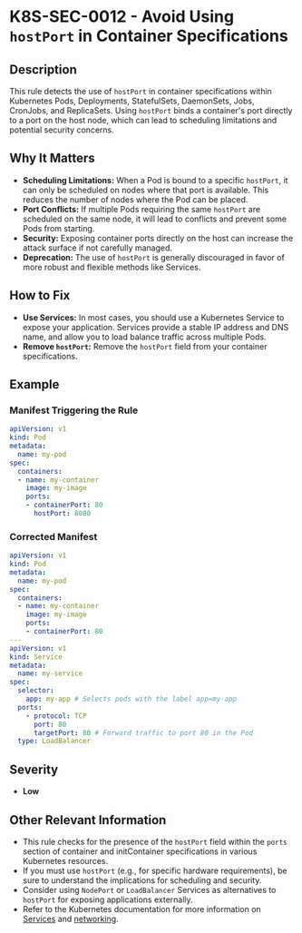 # K8S-SEC-0012 - Avoid Using `hostPort` in Container Specifications

## Description

This rule detects the use of `hostPort` in container specifications within Kubernetes Pods, Deployments, StatefulSets, DaemonSets, Jobs, CronJobs, and ReplicaSets. Using `hostPort` binds a container's port directly to a port on the host node, which can lead to scheduling limitations and potential security concerns.

## Why It Matters

-   **Scheduling Limitations:** When a Pod is bound to a specific `hostPort`, it can only be scheduled on nodes where that port is available. This reduces the number of nodes where the Pod can be placed.
-   **Port Conflicts:** If multiple Pods requiring the same `hostPort` are scheduled on the same node, it will lead to conflicts and prevent some Pods from starting.
-   **Security:** Exposing container ports directly on the host can increase the attack surface if not carefully managed.
-   **Deprecation:** The use of `hostPort` is generally discouraged in favor of more robust and flexible methods like Services.

## How to Fix

-   **Use Services:** In most cases, you should use a Kubernetes Service to expose your application. Services provide a stable IP address and DNS name, and allow you to load balance traffic across multiple Pods.
-   **Remove `hostPort`:** Remove the `hostPort` field from your container specifications.

## Example

### Manifest Triggering the Rule

```yaml
apiVersion: v1
kind: Pod
metadata:
  name: my-pod
spec:
  containers:
  - name: my-container
    image: my-image
    ports:
    - containerPort: 80
      hostPort: 8080
```

### Corrected Manifest

```yaml
apiVersion: v1
kind: Pod
metadata:
  name: my-pod
spec:
  containers:
  - name: my-container
    image: my-image
    ports:
    - containerPort: 80
---
apiVersion: v1
kind: Service
metadata:
  name: my-service
spec:
  selector:
    app: my-app # Selects pods with the label app=my-app
  ports:
    - protocol: TCP
      port: 80
      targetPort: 80 # Forward traffic to port 80 in the Pod
  type: LoadBalancer
```

## Severity

  - **Low**

## Other Relevant Information

-   This rule checks for the presence of the `hostPort` field within the `ports` section of container and initContainer specifications in various Kubernetes resources.
-   If you must use `hostPort` (e.g., for specific hardware requirements), be sure to understand the implications for scheduling and security.
-   Consider using `NodePort` or `LoadBalancer` Services as alternatives to `hostPort` for exposing applications externally.
-   Refer to the Kubernetes documentation for more information on [Services](https://kubernetes.io/docs/concepts/services-networking/service/) and [networking](https://kubernetes.io/docs/concepts/services-networking/).

